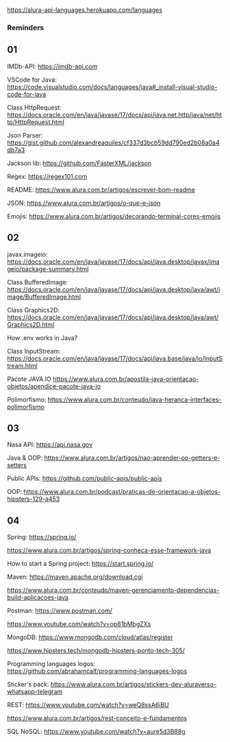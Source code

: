 
https://alura-api-languages.herokuapp.com/languages

### Reminders

## 01

IMDb-API:
https://imdb-api.com


VSCode for Java:
https://code.visualstudio.com/docs/languages/java#_install-visual-studio-code-for-java


Class HttpRequest:
https://docs.oracle.com/en/java/javase/17/docs/api/java.net.http/java/net/http/HttpRequest.html


Json Parser:
https://gist.github.com/alexandreaquiles/cf337d3bcb59dd790ed2b08a0a4db7a3


Jackson lib:
https://github.com/FasterXML/jackson


Regex:
https://regex101.com


README:
https://www.alura.com.br/artigos/escrever-bom-readme


JSON:
https://www.alura.com.br/artigos/o-que-e-json


Emojis:
https://www.alura.com.br/artigos/decorando-terminal-cores-emojis


## 02

javax.imageio:
https://docs.oracle.com/en/java/javase/17/docs/api/java.desktop/javax/imageio/package-summary.html


Class BufferedImage:
https://docs.oracle.com/en/java/javase/17/docs/api/java.desktop/java/awt/image/BufferedImage.html


Class Graphics2D:
https://docs.oracle.com/en/java/javase/17/docs/api/java.desktop/java/awt/Graphics2D.html

How .env works in Java?


Class InputStream:
https://docs.oracle.com/en/java/javase/17/docs/api/java.base/java/io/InputStream.html


Pacote JAVA.IO
https://www.alura.com.br/apostila-java-orientacao-objetos/apendice-pacote-java-io


Polimorfismo:
https://www.alura.com.br/conteudo/java-heranca-interfaces-polimorfismo


## 03

Nasa API:
https://api.nasa.gov


Java & OOP:
https://www.alura.com.br/artigos/nao-aprender-oo-getters-e-setters


Public APIs:
https://github.com/public-apis/public-apis


OOP:
https://www.alura.com.br/podcast/praticas-de-orientacao-a-objetos-hipsters-129-a453


## 04

Spring:
https://spring.io/

https://www.alura.com.br/artigos/spring-conheca-esse-framework-java

How to start a Spring project:
https://start.spring.io/

Maven:
https://maven.apache.org/download.cgi


https://www.alura.com.br/conteudo/maven-gerenciamento-dependencias-build-aplicacoes-java

Postman:
https://www.postman.com/


https://www.youtube.com/watch?v=op81bMbgZXs

MongoDB:
https://www.mongodb.com/cloud/atlas/register


https://www.hipsters.tech/mongodb-hipsters-ponto-tech-305/

Programming languages logos:
https://github.com/abrahamcalf/programming-languages-logos

Sticker's pack:
https://www.alura.com.br/artigos/stickers-dev-aluraverso-whatsapp-telegram

REST:
https://www.youtube.com/watch?v=weQ8ssA6iBU

https://www.alura.com.br/artigos/rest-conceito-e-fundamentos

SQL NoSQL:
https://www.youtube.com/watch?v=aure5d3B88g




